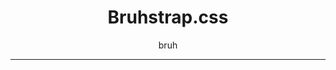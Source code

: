 <h1 style="text-align: center;">Bruhstrap.css</h1>
<div  style="text-align: center;">bruh</div>

___

